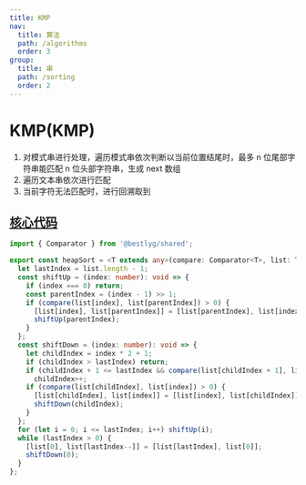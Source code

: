 ```yaml
---
title: KMP
nav:
  title: 算法
  path: /algorithms
  order: 3
group:
  title: 串
  path: /sorting
  order: 2
---
```


# KMP(KMP)

1. 对模式串进行处理，遍历模式串依次判断以当前位置结尾时，最多 n 位尾部字符串能匹配 n 位头部字符串，生成 next 数组
1. 遍历文本串依次进行匹配
1. 当前字符无法匹配时，进行回溯取到

## [核心代码](https://gitee.com/bestlyg/bestlyg/tree/master/packages/algorithms/src/sequence/kmp.ts)

```ts
import { Comparator } from '@bestlyg/shared';

export const heapSort = <T extends any>(compare: Comparator<T>, list: T[]) => {
  let lastIndex = list.length - 1;
  const shiftUp = (index: number): void => {
    if (index === 0) return;
    const parentIndex = (index - 1) >> 1;
    if (compare(list[index], list[parentIndex]) > 0) {
      [list[index], list[parentIndex]] = [list[parentIndex], list[index]];
      shiftUp(parentIndex);
    }
  };
  const shiftDown = (index: number): void => {
    let childIndex = index * 2 + 1;
    if (childIndex > lastIndex) return;
    if (childIndex + 1 <= lastIndex && compare(list[childIndex + 1], list[childIndex]) > 0)
      childIndex++;
    if (compare(list[childIndex], list[index]) > 0) {
      [list[childIndex], list[index]] = [list[index], list[childIndex]];
      shiftDown(childIndex);
    }
  };
  for (let i = 0; i <= lastIndex; i++) shiftUp(i);
  while (lastIndex > 0) {
    [list[0], list[lastIndex--]] = [list[lastIndex], list[0]];
    shiftDown(0);
  }
};
```
